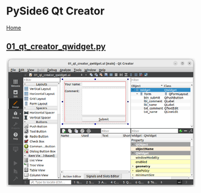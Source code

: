 # PySide6 Qt Creator

[Home](https://github.com/Erriez/pyside6-getting-started#PySide6-Examples)

## [01_qt_creator_qwidget.py](01_qt_creator_qwidget.py)

![01_qt_creator_qwidget](01_qt_creator_qwidget.png)

